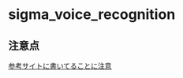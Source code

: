 # sigma_voice_recognition

## 注意点
[参考サイトに書いてることに注意](http://mizutanikirin.net/unity-%E9%9F%B3%E5%A3%B0%E8%AA%8D%E8%AD%98dictationrecognizer%E3%81%AE%E5%88%B6%E9%99%90%E3%81%AB%E3%81%A4%E3%81%84%E3%81%A6)
